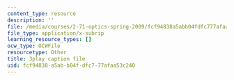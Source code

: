 ```yaml
---
content_type: resource
description: ''
file: /media/courses/2-71-optics-spring-2009/fcf94838a5abb04fdfc777afaa53c240_s8XKzciLgak.srt
file_type: application/x-subrip
learning_resource_types: []
ocw_type: OCWFile
resourcetype: Other
title: 3play caption file
uid: fcf94838-a5ab-b04f-dfc7-77afaa53c240
---
```


